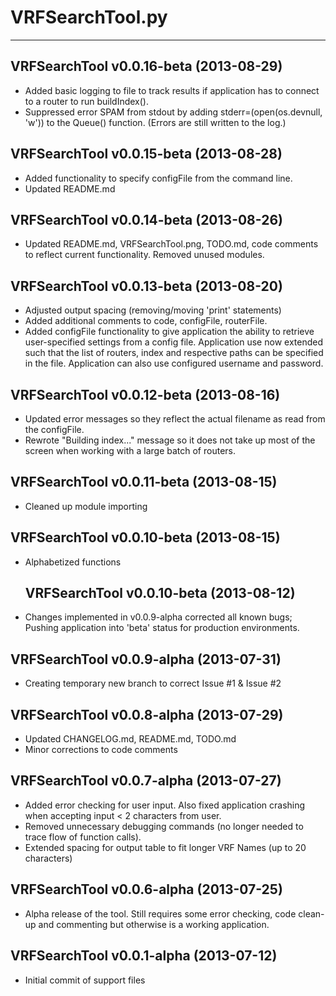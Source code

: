 # VRFSearchTool.py #
---

## VRFSearchTool v0.0.16-beta (2013-08-29) ##
* Added basic logging to file to track results if application has to connect
  to a router to run buildIndex().
* Suppressed error SPAM from stdout by adding stderr=(open(os.devnull, 'w'))
  to the Queue() function. (Errors are still written to the log.)

## VRFSearchTool v0.0.15-beta (2013-08-28) ##
* Added functionality to specify configFile from the command line.
* Updated README.md

## VRFSearchTool v0.0.14-beta (2013-08-26) ##
* Updated README.md, VRFSearchTool.png, TODO.md, code comments to reflect current 
  functionality.  Removed unused modules.

## VRFSearchTool v0.0.13-beta (2013-08-20) ##
* Adjusted output spacing (removing/moving 'print' statements)
* Added additional comments to code, configFile, routerFile.
* Added configFile functionality to give application the ability to retrieve
  user-specified settings from a config file.  Application use now extended
  such that the list of routers, index and respective paths can be specified
  in the file.  Application can also use configured username and password.

## VRFSearchTool v0.0.12-beta (2013-08-16) ##
* Updated error messages so they reflect the actual filename as read
  from the configFile.
* Rewrote "Building index..." message so it does not take up most of the
  screen when working with a large batch of routers.
  
## VRFSearchTool v0.0.11-beta (2013-08-15) ##
* Cleaned up module importing

## VRFSearchTool v0.0.10-beta (2013-08-15) ##
* Alphabetized functions

  ## VRFSearchTool v0.0.10-beta (2013-08-12) ##
* Changes implemented in v0.0.9-alpha corrected all known bugs; Pushing 
  application into 'beta' status for production environments.
  
## VRFSearchTool v0.0.9-alpha (2013-07-31) ##
* Creating temporary new branch to correct Issue #1 & Issue #2

## VRFSearchTool v0.0.8-alpha (2013-07-29) ##
* Updated CHANGELOG.md, README.md, TODO.md
* Minor corrections to code comments

## VRFSearchTool v0.0.7-alpha (2013-07-27) ##
* Added error checking for user input.  Also fixed application crashing when
  accepting input < 2 characters from user.
* Removed unnecessary debugging commands (no longer needed to trace flow
  of function calls).
* Extended spacing for output table to fit longer VRF Names (up to 20 characters)

## VRFSearchTool v0.0.6-alpha (2013-07-25) ##
* Alpha release of the tool.  Still requires some error checking, code clean-up
  and commenting but otherwise is a working application.

## VRFSearchTool v0.0.1-alpha (2013-07-12) ##
* Initial commit of support files
